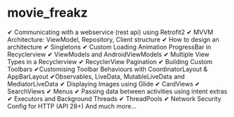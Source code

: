 
# movie_freakz
✔ Communicating with a webservice (rest api) using Retrofit2
✔ MVVM Architecture: ViewModel, Repository, Client structure
✔ How to design an architecture
✔ Singletons
✔ Custom Loading Animation ProgressBar in Recyclerview
✔ ViewModels and AndroidViewModels
✔ Multiple View Types in a Recyclerview
✔ RecyclerView Pagination
✔ Building Custom Toolbars
✔Customising Toolbar Behaviours with CoordinatorLayout & AppBarLayout
✔Observables, LiveData, MutableLiveData and MediatorLiveData
✔ Displaying Images using Glide
✔ CardViews
✔ SearchViews
✔ Menus
✔ Passing data between activities using intent extras
✔ Executors and Background Threads
✔ ThreadPools
✔ Network Security Config for HTTP (API 28+)
And much more...
